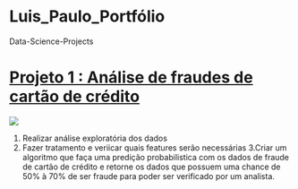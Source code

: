 # Luis_Paulo_Portfólio

Data-Science-Projects

# [Projeto 1 :  Análise de fraudes de cartão de crédito](https://github.com/bezerraluis/Luis_Paulo_Portf-lio/blob/master/Projeto_A%C3%A7%C3%A3o_humana_em_Fraude_de_cart%C3%A3o_de_cr%C3%A9dito.ipynb)

![](https://github.com/bezerraluis/Luis_Paulo_Portf-lio/blob/master/images/grafico.png)

1. Realizar análise exploratória dos dados
2. Fazer tratamento e veriicar quais features serão necessárias 
3.Criar um algoritmo que faça uma predição probabilistica com os dados de fraude de cartão de crédito e retorne os dados que possuem uma chance de 50% à 70% de ser fraude para poder ser verificado por um analista.
